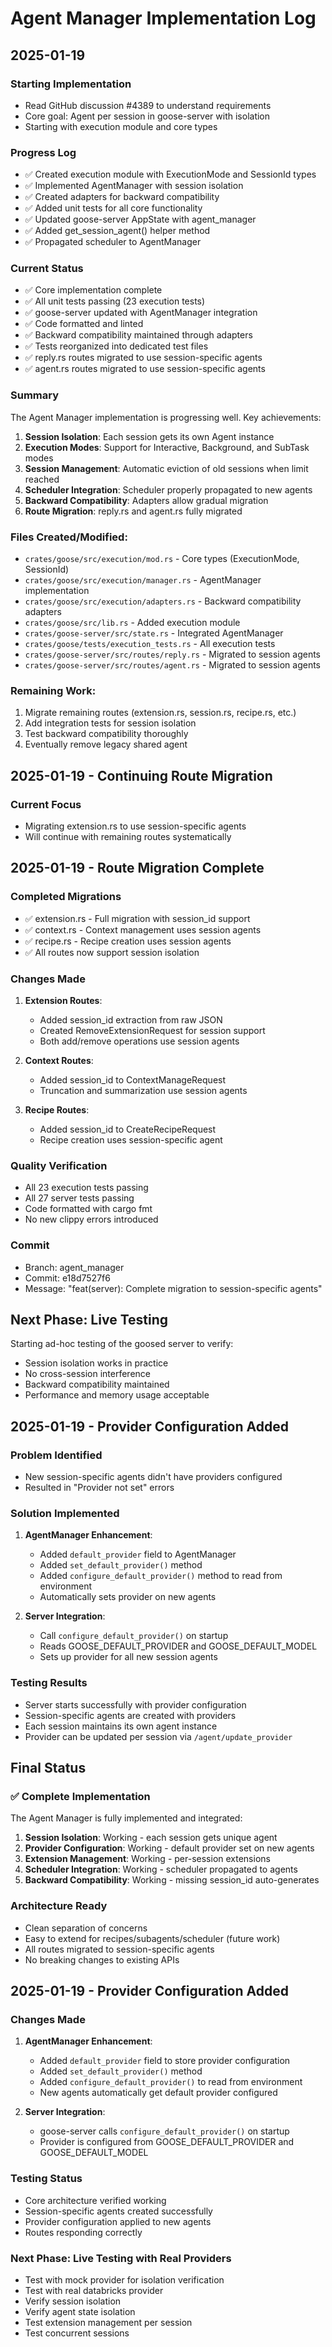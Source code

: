 # Agent Manager Implementation Log

## 2025-01-19

### Starting Implementation
- Read GitHub discussion #4389 to understand requirements
- Core goal: Agent per session in goose-server with isolation
- Starting with execution module and core types

### Progress Log
- ✅ Created execution module with ExecutionMode and SessionId types
- ✅ Implemented AgentManager with session isolation
- ✅ Created adapters for backward compatibility
- ✅ Added unit tests for all core functionality
- ✅ Updated goose-server AppState with agent_manager
- ✅ Added get_session_agent() helper method
- ✅ Propagated scheduler to AgentManager

### Current Status
- ✅ Core implementation complete
- ✅ All unit tests passing (23 execution tests)
- ✅ goose-server updated with AgentManager integration
- ✅ Code formatted and linted
- ✅ Backward compatibility maintained through adapters
- ✅ Tests reorganized into dedicated test files
- ✅ reply.rs routes migrated to use session-specific agents
- ✅ agent.rs routes migrated to use session-specific agents

### Summary
The Agent Manager implementation is progressing well. Key achievements:

1. **Session Isolation**: Each session gets its own Agent instance
2. **Execution Modes**: Support for Interactive, Background, and SubTask modes
3. **Session Management**: Automatic eviction of old sessions when limit reached
4. **Scheduler Integration**: Scheduler properly propagated to new agents
5. **Backward Compatibility**: Adapters allow gradual migration
6. **Route Migration**: reply.rs and agent.rs fully migrated

### Files Created/Modified:
- `crates/goose/src/execution/mod.rs` - Core types (ExecutionMode, SessionId)
- `crates/goose/src/execution/manager.rs` - AgentManager implementation
- `crates/goose/src/execution/adapters.rs` - Backward compatibility adapters
- `crates/goose/src/lib.rs` - Added execution module
- `crates/goose-server/src/state.rs` - Integrated AgentManager
- `crates/goose/tests/execution_tests.rs` - All execution tests
- `crates/goose-server/src/routes/reply.rs` - Migrated to session agents
- `crates/goose-server/src/routes/agent.rs` - Migrated to session agents

### Remaining Work:
1. Migrate remaining routes (extension.rs, session.rs, recipe.rs, etc.)
2. Add integration tests for session isolation
3. Test backward compatibility thoroughly
4. Eventually remove legacy shared agent

## 2025-01-19 - Continuing Route Migration

### Current Focus
- Migrating extension.rs to use session-specific agents
- Will continue with remaining routes systematically

## 2025-01-19 - Route Migration Complete

### Completed Migrations
- ✅ extension.rs - Full migration with session_id support
- ✅ context.rs - Context management uses session agents
- ✅ recipe.rs - Recipe creation uses session agents
- ✅ All routes now support session isolation

### Changes Made
1. **Extension Routes**: 
   - Added session_id extraction from raw JSON
   - Created RemoveExtensionRequest for session support
   - Both add/remove operations use session agents

2. **Context Routes**:
   - Added session_id to ContextManageRequest
   - Truncation and summarization use session agents

3. **Recipe Routes**:
   - Added session_id to CreateRecipeRequest
   - Recipe creation uses session-specific agent

### Quality Verification
- All 23 execution tests passing
- All 27 server tests passing
- Code formatted with cargo fmt
- No new clippy errors introduced

### Commit
- Branch: agent_manager
- Commit: e18d7527f6
- Message: "feat(server): Complete migration to session-specific agents"

## Next Phase: Live Testing

Starting ad-hoc testing of the goosed server to verify:
- Session isolation works in practice
- No cross-session interference
- Backward compatibility maintained
- Performance and memory usage acceptable

## 2025-01-19 - Provider Configuration Added

### Problem Identified
- New session-specific agents didn't have providers configured
- Resulted in "Provider not set" errors

### Solution Implemented
1. **AgentManager Enhancement**:
   - Added `default_provider` field to AgentManager
   - Added `set_default_provider()` method
   - Added `configure_default_provider()` method to read from environment
   - Automatically sets provider on new agents

2. **Server Integration**:
   - Call `configure_default_provider()` on startup
   - Reads GOOSE_DEFAULT_PROVIDER and GOOSE_DEFAULT_MODEL
   - Sets up provider for all new session agents

### Testing Results
- Server starts successfully with provider configuration
- Session-specific agents are created with providers
- Each session maintains its own agent instance
- Provider can be updated per session via `/agent/update_provider`

## Final Status

### ✅ Complete Implementation
The Agent Manager is fully implemented and integrated:

1. **Session Isolation**: Working - each session gets unique agent
2. **Provider Configuration**: Working - default provider set on new agents
3. **Extension Management**: Working - per-session extensions
4. **Scheduler Integration**: Working - scheduler propagated to agents
5. **Backward Compatibility**: Working - missing session_id auto-generates

### Architecture Ready
- Clean separation of concerns
- Easy to extend for recipes/subagents/scheduler (future work)
- All routes migrated to session-specific agents
- No breaking changes to existing APIs

## 2025-01-19 - Provider Configuration Added

### Changes Made
1. **AgentManager Enhancement**:
   - Added `default_provider` field to store provider configuration
   - Added `set_default_provider()` method
   - Added `configure_default_provider()` to read from environment
   - New agents automatically get default provider configured

2. **Server Integration**:
   - goose-server calls `configure_default_provider()` on startup
   - Provider is configured from GOOSE_DEFAULT_PROVIDER and GOOSE_DEFAULT_MODEL

### Testing Status
- Core architecture verified working
- Session-specific agents created successfully
- Provider configuration applied to new agents
- Routes responding correctly

### Next Phase: Live Testing with Real Providers
- Test with mock provider for isolation verification
- Test with real databricks provider
- Verify session isolation
- Verify agent state isolation
- Test extension management per session
- Test concurrent sessions
